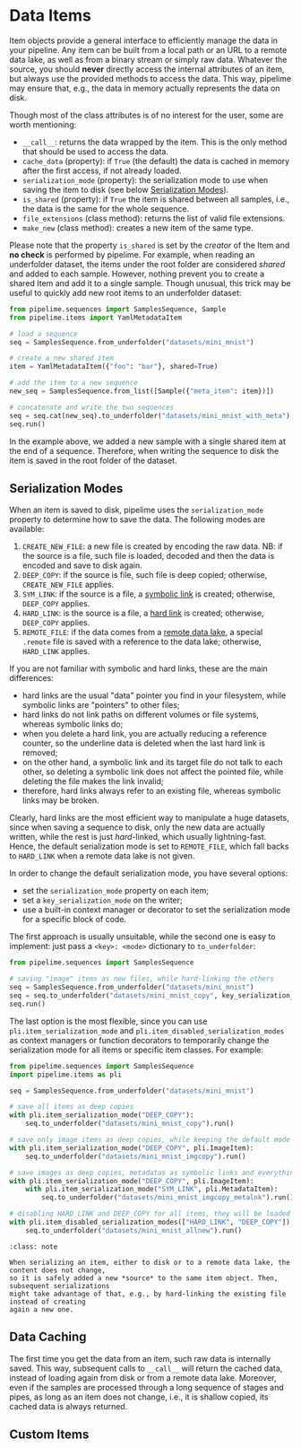 # Data Items

Item objects provide a general interface to efficiently manage the data in your pipeline.
Any item can be built from a local path or an URL to a remote data lake, as well as from a binary stream or simply raw data. Whatever the source, you should **never** directly access the internal attributes of an item, but always use the provided methods to access the data. This way, pipelime may ensure that, e.g., the data in memory actually represents the data on disk.

Though most of the class attributes is of no interest for the user, some are worth mentioning:
- `__call__`: returns the data wrapped by the item. This is the only method that should be used to access the data.
- `cache_data` (property): if `True` (the default) the data is cached in memory after the first access, if not already loaded.
- `serialization_mode` (property): the serialization mode to use when saving the item to disk (see below [Serialization Modes](#serialization-modes)).
- `is_shared` (property): if `True` the item is shared between all samples, i.e., the data is the same for the whole sequence.
- `file_extensions` (class method): returns the list of valid file extensions.
- `make_new` (class method): creates a new item of the same type.

Please note that the property `is_shared` is set by the *creator* of the Item and **no check** is performed by pipelime. For example, when reading an underfolder dataset, the items under the root folder are considered *shared* and added to each sample. However, nothing prevent you to create a shared Item and add it to a single sample. Though unusual, this trick may be useful to quickly add new root items to an underfolder dataset:

```python
from pipelime.sequences import SamplesSequence, Sample
from pipelime.items import YamlMetadataItem

# load a sequence
seq = SamplesSequence.from_underfolder("datasets/mini_mnist")

# create a new shared item
item = YamlMetadataItem({"foo": "bar"}, shared=True)

# add the item to a new sequence
new_seq = SamplesSequence.from_list([Sample({"meta_item": item})])

# concatenate and write the two sequences
seq = seq.cat(new_seq).to_underfolder("datasets/mini_mnist_with_meta")
seq.run()
```

In the example above, we added a new sample with a single shared item at the end of a sequence. Therefore, when writing the sequence to disk the item is saved in the root folder of the dataset.

## Serialization Modes

When an item is saved to disk, pipelime uses the `serialization_mode` property to determine how to save the data. The following modes are available:
1. `CREATE_NEW_FILE`: a new file is created by encoding the raw data. NB: if the source is a file, such file is loaded, decoded and then the data is encoded and save to disk again.
2. `DEEP_COPY`: if the source is file, such file is deep copied; otherwise, `CREATE_NEW_FILE` applies.
3. `SYM_LINK`: if the source is a file, a [symbolic link](https://en.wikipedia.org/wiki/Symbolic_link) is created; otherwise, `DEEP_COPY` applies.
4. `HARD_LINK`: is the source is a file, a [hard link](https://en.wikipedia.org/wiki/Hard_link) is created; otherwise, `DEEP_COPY` applies.
5. `REMOTE_FILE`: if the data comes from a [remote data lake](../remotes/remotes.md), a special `.remote` file is saved with a reference to the data lake; otherwise, `HARD_LINK` applies.

If you are not familiar with symbolic and hard links, these are the main differences:
- hard links are the usual "data" pointer you find in your filesystem, while symbolic links are "pointers" to other files;
- hard links do not link paths on different volumes or file systems, whereas symbolic links do;
- when you delete a hard link, you are actually reducing a reference counter, so the underline data is deleted when the last hard link is removed;
- on the other hand, a symbolic link and its target file do not talk to each other, so deleting a symbolic link does not affect the pointed file, while deleting the file makes the link invalid;
- therefore, hard links always refer to an existing file, whereas symbolic links may be broken.

Clearly, hard links are the most efficient way to manipulate a huge datasets, since when saving a sequence to disk, only the new data are actually written, while the rest is just *hard*-linked, which usually lightning-fast. Hence, the default serialization mode is set to `REMOTE_FILE`, which fall backs to `HARD_LINK` when a remote data lake is not given.

In order to change the default serialization mode, you have several options:
- set the `serialization_mode` property on each item;
- set a `key_serialization_mode` on the writer;
- use a built-in context manager or decorator to set the serialization mode for a specific block of code.

The first approach is usually unsuitable, while the second one is easy to implement: just pass a `<key>: <mode>` dictionary to `to_underfolder`:

```python
from pipelime.sequences import SamplesSequence

# saving "image" items as new files, while hard-linking the others
seq = SamplesSequence.from_underfolder("datasets/mini_mnist")
seq = seq.to_underfolder("datasets/mini_mnist_copy", key_serialization_mode={"image": "CREATE_NEW_FILE"})
seq.run()
```

The last option is the most flexible, since you can use `pli.item_serialization_mode` and `pli.item_disabled_serialization_modes` as context managers or function decorators to temporarily change the serialization mode for all items or specific item classes. For example:

```python
from pipelime.sequences import SamplesSequence
import pipelime.items as pli

seq = SamplesSequence.from_underfolder("datasets/mini_mnist")

# save all items as deep copies
with pli.item_serialization_mode("DEEP_COPY"):
    seq.to_underfolder("datasets/mini_mnist_copy").run()

# save only image items as deep copies, while keeping the default mode for the rest
with pli.item_serialization_mode("DEEP_COPY", pli.ImageItem):
    seq.to_underfolder("datasets/mini_mnist_imgcopy").run()

# save images as deep copies, metadatas as symbolic links and everything else as hard links
with pli.item_serialization_mode("DEEP_COPY", pli.ImageItem):
    with pli.item_serialization_mode("SYM_LINK", pli.MetadataItem):
        seq.to_underfolder("datasets/mini_mnist_imgcopy_metalnk").run()

# disabling HARD_LINK and DEEP_COPY for all items, they will be loaded and saved as new files
with pli.item_disabled_serialization_modes(["HARD_LINK", "DEEP_COPY"]):
    seq.to_underfolder("datasets/mini_mnist_allnew").run()
```

```{admonition} Note
:class: note

When serializing an item, either to disk or to a remote data lake, the content does not change,
so it is safely added a new *source* to the same item object. Then, subsequent serializations
might take advantage of that, e.g., by hard-linking the existing file instead of creating
again a new one.
```

## Data Caching

The first time you get the data from an item, such raw data is internally saved.
This way, subsequent calls to `__call__` will return the cached data, instead of loading
again from disk or from a remote data lake. Moreover, even if the samples are processed
through a long sequence of stages and pipes, as long as an item does not change, i.e.,
it is shallow copied, its cached data is always returned.

## Custom Items
